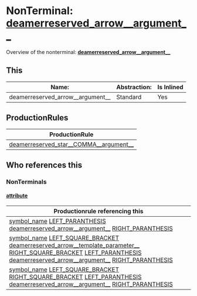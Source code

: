# NonTerminal: **[deamerreserved_arrow__argument__](./deamerreserved_arrow__argument__.md)**

Overview of the nonterminal: **[deamerreserved_arrow__argument__](./deamerreserved_arrow__argument__.md)**



## This

| Name:                | Abstraction:    | Is Inlined |
| -------------------- | --------------- | ---------- |
| deamerreserved_arrow__argument__ | Standard | Yes |



## ProductionRules

| ProductionRule |
| ---- |
| [](./.md) [deamerreserved_star__COMMA__argument__](./deamerreserved_star__COMMA__argument__.md)  |




## Who references this

### NonTerminals


#### [attribute](./../Grammar/attribute.md)

| Productionrule referencing this                      |
| ---------------------------------------------------- |
| [symbol_name](./symbol_name.md) [LEFT_PARANTHESIS](./../Lexicon/LEFT_PARANTHESIS.md) [deamerreserved_arrow__argument__](./deamerreserved_arrow__argument__.md) [RIGHT_PARANTHESIS](./../Lexicon/RIGHT_PARANTHESIS.md)  |
| [symbol_name](./symbol_name.md) [LEFT_SQUARE_BRACKET](./../Lexicon/LEFT_SQUARE_BRACKET.md) [deamerreserved_arrow__template_parameter__](./deamerreserved_arrow__template_parameter__.md) [RIGHT_SQUARE_BRACKET](./../Lexicon/RIGHT_SQUARE_BRACKET.md) [LEFT_PARANTHESIS](./../Lexicon/LEFT_PARANTHESIS.md) [deamerreserved_arrow__argument__](./deamerreserved_arrow__argument__.md) [RIGHT_PARANTHESIS](./../Lexicon/RIGHT_PARANTHESIS.md)  |
| [symbol_name](./symbol_name.md) [LEFT_SQUARE_BRACKET](./../Lexicon/LEFT_SQUARE_BRACKET.md) [RIGHT_SQUARE_BRACKET](./../Lexicon/RIGHT_SQUARE_BRACKET.md) [LEFT_PARANTHESIS](./../Lexicon/LEFT_PARANTHESIS.md) [deamerreserved_arrow__argument__](./deamerreserved_arrow__argument__.md) [RIGHT_PARANTHESIS](./../Lexicon/RIGHT_PARANTHESIS.md)  |



